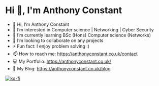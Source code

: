 <h1> Hi 👋, I'm Anthony Constant </h1>

- 👋 Hi, I’m Anthony Constant
- 👀 I’m interested in Computer science | Networking | Cyber Security
- 🌱 I’m currently learning BSc (Hons) Computer science (Networks)
- 💞️ I’m looking to collaborate on any projects
- ⚡ Fun fact: I enjoy problem solving :) 
- 📫 How to reach me: https://anthonyconstant.co.uk/contact
- 💻 My Portfolio: https://anthonyconstant.co.uk/
- 🍟 My Blog: https://anthonyconstant.co.uk/blog

[![ko-fi](https://ko-fi.com/img/githubbutton_sm.svg)](https://ko-fi.com/W7W144CAO)

